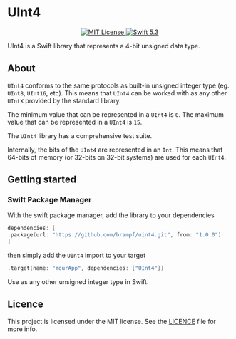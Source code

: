 #  UInt4 

<p align="center">
<a href="LICENSE.md">
<img src="https://img.shields.io/badge/license-MIT-brightgreen.svg" alt="MIT License">
</a>
<a href="https://swift.org">
<img src="https://img.shields.io/badge/swift-5.3-brightgreen.svg" alt="Swift 5.3">
</a>
</p>

UInt4 is a Swift library that represents a 4-bit unsigned data type.

## About
`UInt4` conforms to the same protocols as built-in unsigned integer type (eg. `UInt8`, `UInt16`, etc).  This means that `UInt4` can be worked with as any other `UIntX` provided by the standard library.

The minimum value that can be represented in a `UInt4` is `0`.
The maximum value that can be represented in a `UInt4` is `15`.

The `UInt4` library has a comprehensive test suite.

Internally, the bits of the `UInt4` are represented in an `Int`.  This means that 64-bits of memory (or 32-bits on 32-bit systems) are used for each `UInt4`.

## Getting started

### Swift Package Manager

With the swift package manager, add the library to your dependencies
```swift
dependencies: [
.package(url: "https://github.com/brampf/uint4.git", from: "1.0.0")
]
```

then simply add the `UInt4` import to your target

```swift
.target(name: "YourApp", dependencies: ["UInt4"])
```


Use as any other unsigned integer type in Swift.

## Licence
This project is licensed under the MIT license.  See the [LICENCE](LICENSE) file for more info.
